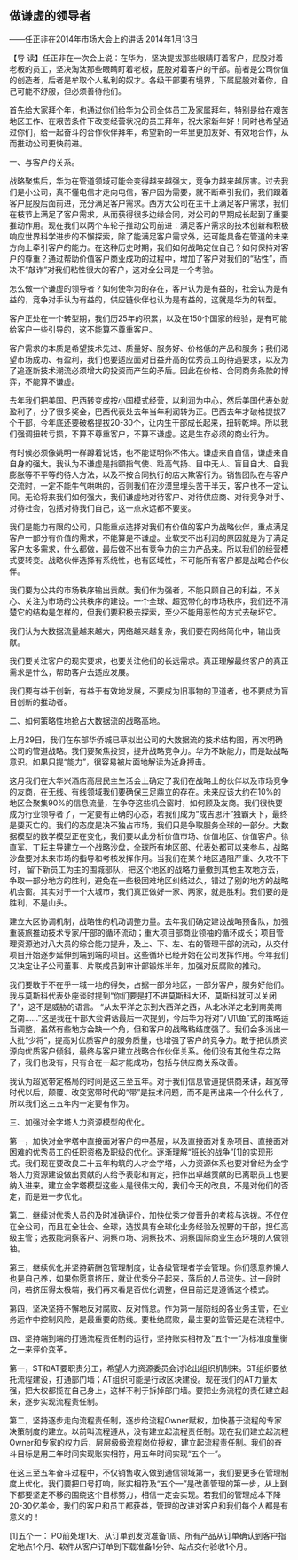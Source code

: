 ## 做谦虚的领导者

——任正非在2014年市场大会上的讲话
2014年1月13日



【导  读】任正非在一次会上说：在华为，坚决提拔那些眼睛盯着客户，屁股对着老板的员工，坚决淘汰那些眼睛盯着老板，屁股对着客户的干部。前者是公司价值的创造者，后者是牟取个人私利的奴才。各级干部要有境界，下属屁股对着你，自己可能不舒服，但必须善待他们。



首先给大家拜个年，也通过你们给华为公司全体员工及家属拜年，特别是给在艰苦地区工作、在艰苦条件下改变经营状况的员工拜年，祝大家新年好！同时也希望通过你们，给一起奋斗的合作伙伴拜年，希望新的一年里更加友好、有效地合作，从而推动公司更快前进。

一、与客户的关系。

战略聚焦后，华为在管道领域可能会变得越来越强大，竞争力越来越厉害。过去我们是小公司，真不懂电信才走向电信，客户因为需要，就不断牵引我们，我们跟着客户屁股后面前进，充分满足客户需求。西方大公司在主干上满足客户需求，我们在枝节上满足了客户需求，从而获得很多边缘合同，对公司的早期成长起到了重要推动作用。现在我们以两个车轮子推动公司前进：满足客户需求的技术创新和积极响应世界科学进步的不懈探索，除了能满足客户需求外，还可能具备在管道的未来方向上牵引客户的能力。在这种历史时期，我们如何战略定位自己？如何保持对客户的尊重？通过帮助价值客户商业成功的过程中，增加了客户对我们的“粘性”，而决不“敲诈”对我们粘性很大的客户，这对全公司是一个考验。

怎么做一个谦虚的领导者？如何使华为的存在，客户认为是有益的，社会认为是有益的，竞争对手认为有益的，供应链伙伴也认为是有益的，这就是华为的转型。

客户正处在一个转型期，我们历25年的积累，以及在150个国家的经验，是有可能给客户一些引导的，这不能算不尊重客户。

客户需求的本质是希望技术先进、质量好、服务好、价格低的产品和服务；我们渴望市场成功、有盈利，我们也要适应面对日益升高的优秀员工的待遇要求，以及为了追逐新技术潮流必须增大的投资而产生的矛盾。因此在价格、合同商务条款的博弈，不能算不谦虚。

去年我们把美国、巴西转变成按小国模式经营，以利润为中心，然后美国代表处就盈利了，分了很多奖金，巴西代表处去年当年利润转为正。巴西去年才破格提拔7个干部，今年底还要破格提拔20-30个，让内生干部成长起来，扭转乾坤。所以我们强调扭转亏损，不算不尊重客户，不算不谦虚。这是生存必须的商业行为。

有时候必须像姚明一样蹲着说话，也不能证明你不伟大。谦虚来自自信，谦虚来自自身的强大。我认为不谦虚是指颐指气使、趾高气扬、目中无人、盲目自大、自我膨胀等不平等的待人方法，以及不按合同执行的店大欺客行为。销售团队在与客户交流时，一定不能牛气哄哄的，否则我们在沙漠里埋头苦干半天，客户也不一定认同。无论将来我们如何强大，我们谦虚地对待客户、对待供应商、对待竞争对手、对待社会，包括对待我们自己，这一点永远都不要变。

我们是能力有限的公司，只能重点选择对我们有价值的客户为战略伙伴，重点满足客户一部分有价值的需求，不能算是不谦虚。业软交不出利润的原因就是为了满足客户太多需求，什么都做，最后做不出有竞争力的主力产品来。所以我们的经营模式要转变。战略伙伴选择有系统性，也有区域性，不可能所有客户都是战略合作伙伴。

我们要为公共的市场秩序输出贡献。我们作为强者，不能只顾自己的利益，不关心、关注为市场的公共秩序的建设。一个全球、超宽带化的市场秩序，我们还不清楚它的结构是怎样的，但我们要积极去探索，至少不能用恶性的方式去破坏它。

我们认为大数据流量越来越大，网络越来越复杂，我们要在网络简化中，输出贡献。

我们要关注客户的现实要求，也要关注他们的长远需求。真正理解最终客户的真正需求是什么，帮助客户去适应发展。

我们要有益于创新，有益于有效地发展，不要成为旧事物的卫道者，也不要成为盲目创新的推动者。

二、如何策略性地抢占大数据流的战略高地。

上月29日，我们在东部华侨城已草拟岀公司的大数据流的技术结构图，再次明确公司的管道战略。我们要聚焦投资，提升战略竞争力。华为不缺能力，而是缺战略意识。如果只提“能力”，很容易被片面地解读为近身搏击。

这月我们在大华兴酒店高层民主生活会上确定了我们在战略上的伙伴以及市场竞争的友商，在无线、有线领域我们要确保三足鼎立的存在。未来应该大约在10%的地区会聚集90%的信息流量，在争夺这些机会窗时，如何顾及友商。我们很快要成为行业领导者了，一定要有正确的心态，若我们成为“成吉思汗”独霸天下，最终是要灭亡的。我们的态度是决不独占市场，我们只是争取服务全球的一部分。大数据模型的数学模型正在变化，我们要以此分析价值市场、价值地区、价值客户。徐直军、丁耘主导建立一个战略沙盘，全球所有地区部、代表处都可以来参与，战略沙盘要对未来市场的指导和考核发挥作用。当我们在某个地区遇阻严重、久攻不下时， 留下新员工为主的围城部队，把这个地区的战略力量撤到其他主攻地方去，争取一部分地方的胜利，避免在一些极困难地区纠结过久，错过了别的地方的战略机会窗。其实对于一个大城市，我们真正做好一家、两家，就是胜利。我们要的是胜利，不是山头。

建立大区协调机制，战略性的机动调整力量。去年我们确定建设战略预备队，加强重装旅推动技术专家/干部的循环流动；重大项目部商业领袖的循环成长；项目管理资源池对八大员的综合能力提升，及上、下、左、右的管理干部的流动，从交付项目开始逐步延伸到端到端的项目。这些循环已经开始在公司发挥作用。今年我们又决定让子公司董事、片联成员到审计部锻炼半年，加强对反腐败的推动。

我们要敢于不在乎一城一地的得失，占据一部分地区，一部分客户，服务好他们。我与莫斯科代表处座谈时提到“你们要是打不进莫斯科大环，莫斯科就可以关闭了”，这不是威胁的语言。 “从太平洋之东到大西洋之西，从北冰洋之北到南美南之南……”这是我在干部大会讲话最后一次提到，今后华为将对“八爪鱼”式的策略适当调整，虽然有些地方会缺一个角，但和客户的战略粘结度强了。我们会多派出一大批“少将”，提高对优质客户的服务质量，也增强了客户的竞争力。敢于把优质资源向优质客户倾斜，最终与客户建立战略合作伙伴关系。他们没有其他生存之路了，我们也没有，只有合在一起才能成功，包括与供应商关系改善。

我认为超宽带定格局的时间是这三至五年。对于我们信息管道提供商来讲，超宽带时代以后，颠覆、改变宽带时代的“带”是技术问题，而不是再出来一个什么代了，所以我们这三五年内一定要有作为。

三、加强对金字塔人力资源模型的优化。

第一，加快对金字塔中直接面对客户的中基层，以及直接面对复杂项目、直接面对困难的优秀员工的任职资格及职级的优化。逐渐理解“班长的战争”[1]的实现形式。我们现在要改良二十五年构筑的人才金字塔，人力资源体系也要对曾经为金字塔人力资源建设做出贡献的人给予表彰和肯定，把作出卓越贡献的已离职员工也要纳入进来。建立金字塔模型这些人是很伟大的，我们今天的改良，不是对他们的否定，而是进一步优化。

第二，继续对优秀人员的及时准确评价，加快优秀才俊晋升的考核与选拨。不仅仅在全公司，而且在全社会、全球，选拔具有全球化业务经验及视野的干部，担任高级主管；选拔能洞察客户、洞察市场、洞察技术、洞察国际商业生态环境的人做领袖。

第三，继续优化并坚持薪酬包管理制度，让各级管理者学会管理。你们愿意养懒人也是自己养，如果你愿意挤压，就让优秀分子起来，落后的人员流失。过一段时间，若挤压得太极端，我们再来看是否优化调整，但目前还是遵循这个模式。

第四，坚决坚持不懈地反对腐败、反对惰怠。作为第一层防线的各业务主管，在业务运作中控制风险，是最重要的防线。要杜绝腐败，最主要的监管还是在流程中。

四、坚持端到端的打通流程责任制的运行，坚持账实相符及“五个一”为标准度量衡之一来评价变革。

第一，ST和AT要职责分工，希望人力资源委员会讨论出组织机制来。ST组织要依托流程建设，打通部门墙；AT组织可能是行政区块建设。现在我们的AT力量太强，把大权都揽在自己身上，这样不利于拆掉部门墙。要把业务流程的责任建立起来，逐步实现流程责任制。

第二，坚持逐步走向流程责任制，逐步给流程Owner赋权，加快基于流程的专家决策制度的建立。以前叫流程遵从，没有建立起流程责任制。现在我们建立起流程Owner和专家的权力后，层层级级流程岗位授权，建立起流程责任制。我们的奋斗目标是用三年时间实现账实相符，用五年时间实现“五个一”。

在这三至五年奋斗过程中，不仅销售收入做到通信领域第一，我们要更多在管理制度上优化。我们要把口号打响，账实相符及“五个一”是改善管理的第一步，从上到下都要坚定不移的围绕这个目标努力，相信一定会实现。若我们的管理成本下降20-30亿美金，我们的客户和员工都获益，管理的改进对客户和我们每个人都是有意义的！



[1]五个一： PO前处理1天、从订单到发货准备1周、所有产品从订单确认到客户指定地点1个月、软件从客户订单到下载准备1分钟、站点交付验收1个月。
